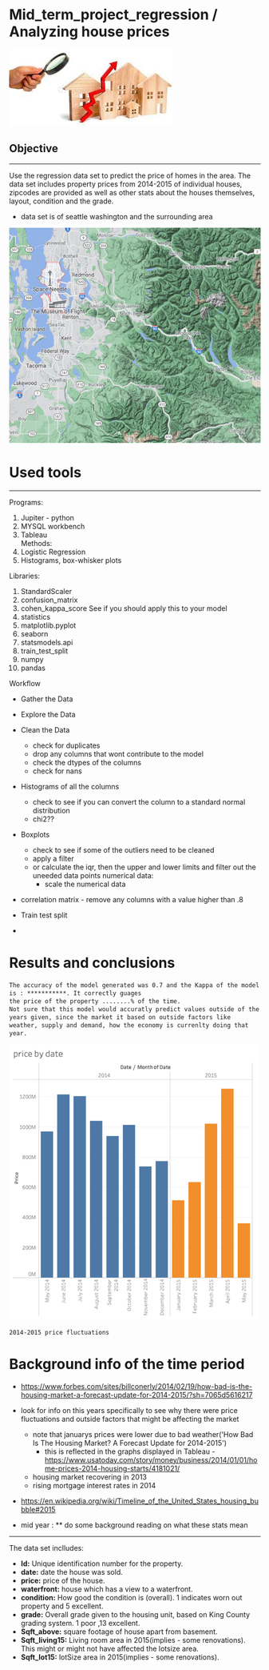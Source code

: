 # Mid_term_project_regression / Analyzing house prices 

![photo](https://github.com/katoro-a/Mid_term_project_regression/blob/b83226f8325a50a070f6c673dce9134fe30c26b0/download.jpg)

## Objective
------------------------------------------------------------------- 
Use the regression data set to predict the price of homes in the area. The data set includes property prices from 2014-2015 of individual houses, zipcodes are provided as well as other stats about the houses themselves, layout, condition and the grade.
- data set is of seattle washington and the surrounding area  

![photo](https://github.com/katoro-a/Mid_term_project_regression/blob/a4fa5581d223507a8e6a513c87a1ad31ac919ace/Screen%20Shot%202021-12-04%20at%205.09.25%20PM.png)





# Used tools 
----------------------------------------------------
Programs: 

  1. Jupiter - python  
  2. MYSQL workbench
  3. Tableau  
Methods:
  1. Logistic Regression
  2. Histograms, box-whisker plots  

  Libraries: 

  1. StandardScaler
  2. confusion_matrix
  3. cohen_kappa_score See if you should apply this to your model 
  4. statistics 
  5. matplotlib.pyplot
  6. seaborn
  7. statsmodels.api
  8. train_test_split
  9. numpy
  10. pandas 

Workflow 
  - Gather the Data 
  - Explore the Data
  - Clean the Data 
    - check for duplicates
    - drop any columns that wont contribute to the model 
    - check the dtypes of the columns 
    - check for nans  
  - Histograms of all the columns 
    - check to see if you can convert the column to a standard normal distribution
    - chi2??
  - Boxplots
    - check to see if some of the outliers need to be cleaned 
    - apply a filter 
    - or calculate the iqr, then the upper and lower limits and filter out the uneeded data points 
   numerical data:  
      - scale the numerical data 
   - correlation matrix 
    - remove any columns with a value higher than .8
 
  - Train test split 
  - 
 
  
  
  
  
# Results and conclusions 
    The accuracy of the model generated was 0.7 and the Kappa of the model is : ***********. It correctly guages 
    the price of the property ........% of the time. 
    Not sure that this model would accuratly predict values outside of the years given, since the market it based on outside factors like weather, supply and demand, how the economy is currenlty doing that year. 
    
![photo](https://github.com/katoro-a/Mid_term_project_regression/blob/0512e244d48627e39157e7b48138a8d56b259dc8/Screen%20Shot%202021-12-04%20at%205.22.29%20PM.png)    
    
    
    
    
    2014-2015 price fluctuations 






# Background info of the time period 
- https://www.forbes.com/sites/billconerly/2014/02/19/how-bad-is-the-housing-market-a-forecast-update-for-2014-2015/?sh=7065d5616217 
- look for info on this years specifically to see why there were price fluctuations and outside factors that might be affecting the market 
  - note that januarys prices were lower due to bad weather('How Bad Is The Housing Market? A Forecast Update for 2014-2015')
    - this is reflected in the graphs displayed in Tableau 
-https://www.usatoday.com/story/money/business/2014/01/01/home-prices-2014-housing-starts/4181021/
  - housing market recovering in 2013 
  - rising mortgage interest rates in 2014  
  
 - https://en.wikipedia.org/wiki/Timeline_of_the_United_States_housing_bubble#2015
  - mid year : ** do some background reading on what these stats mean 

  
 -----------------------------------------------------------------------------------   
 The data set inclludes:

- **Id:** Unique identification number for the property.
- **date:** date the house was sold.
- **price:** price of the house.
- **waterfront:** house which has a view to a waterfront.
- **condition:** How good the condition is (overall). 1 indicates worn out property and 5 excellent.
- **grade:** Overall grade given to the housing unit, based on King County grading system. 1 poor ,13 excellent.
- **Sqft_above:** square footage of house apart from basement.
- **Sqft_living15:** Living room area in 2015(implies - some renovations). This might or might not have affected the lotsize area.
- **Sqft_lot15:** lotSize area in 2015(implies - some renovations).









